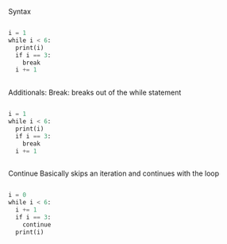 Syntax
```python

i = 1  
while i < 6:  
  print(i)  
  if i == 3:  
    break  
  i += 1
  
```

Additionals:
Break:
	breaks out of the while statement
```python

i = 1  
while i < 6:  
  print(i)  
  if i == 3:  
    break  
  i += 1
  
```

Continue
	Basically skips an iteration and continues with the loop
```python

i = 0  
while i < 6:  
  i += 1  
  if i == 3:  
    continue  
  print(i)

```